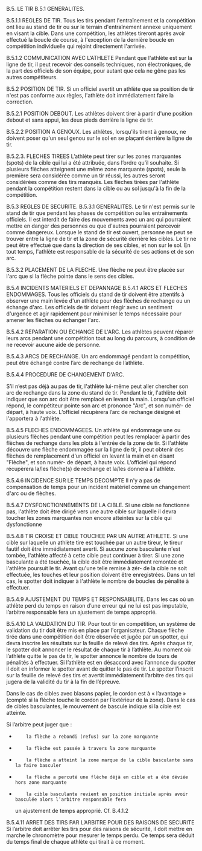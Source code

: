 B.5. LE TIR
B.5.1 GENERALITES.

B.5.1.1 REGLES DE TIR.
Tous les tirs pendant l'entraînement et la compétition ont lieu au stand de tir ou sur le terrain
d'entraînement annexe uniquement en visant la cible. Dans une compétition, les athlètes tireront après
avoir effectué la boucle de course, à l'exception de la dernière boucle en compétition individuelle qui rejoint
directement l'arrivée.

B.5.1.2 COMMUNICATION AVEC L’ATHLETE
Pendant que l'athlète est sur la ligne de tir, il peut recevoir des conseils techniques, non électroniques, de
la part des officiels de son équipe, pour autant que cela ne gêne pas les autres compétiteurs.

B.5.2 POSITION DE TIR.
Si un officiel avertit un athlète que sa position de tir n'est pas conforme aux règles, l'athlète doit
immédiatement faire la correction.

B.5.2.1 POSITION DEBOUT.
Les athlètes doivent tirer à partir d'une position debout et sans appui, les deux pieds derrière la ligne de tir.

B.5.2.2 POSITION A GENOUX.
Les athlètes, lorsqu'ils tirent à genoux, ne doivent poser qu'un seul genou sur le sol en se plaçant derrière
la ligne de tir.

B.5.2.3. FLECHES TIREES
L’athlète peut tirer sur les zones marquantes (spots) de la cible qui lui a été attribuée, dans l’ordre qu’il
souhaite.
Si plusieurs flèches atteignent une même zone marquante (spots), seule la première sera considérée
comme un tir réussi, les autres seront considérées comme des tirs manqués.
Les flèches tirées par l'athlète pendant la compétition restent dans la cible ou au sol jusqu'à la fin de la
compétition.

B.5.3 REGLES DE SECURITE.
B.5.3.1 GENERALITES.
Le tir n'est permis sur le stand de tir que pendant les phases de compétition ou les entraînements officiels.
Il est interdit de faire des mouvements avec un arc qui pourraient mettre en danger des personnes ou que
d'autres pourraient percevoir comme dangereux. Lorsque le stand de tir est ouvert, personne ne peut se
trouver entre la ligne de tir et la zone de sécurité derrière les cibles.
Le tir ne peut être effectué que dans la direction de ses cibles, et non sur le sol. En tout temps, l'athlète est
responsable de la sécurité de ses actions et de son arc.

B.5.3.2 PLACEMENT DE LA FLECHE.
Une flèche ne peut être placée sur l'arc que si la flèche pointe dans le sens des cibles.

B.5.4 INCIDENTS MATERIELS ET DEPANNAGE
B.5.4.1 ARCS ET FLECHES ENDOMMAGES.
Tous les officiels du stand de tir doivent être attentifs à observer une main levée d'un athlète pour des
flèches de rechange ou un échange d'arc. Les officiels de tir doivent réagir avec un sentiment d'urgence et
agir rapidement pour minimiser le temps nécessaire pour amener les flèches ou échanger l'arc.

B.5.4.2 REPARATION OU ECHANGE DE L'ARC.
Les athlètes peuvent réparer leurs arcs pendant une compétition tout au long du parcours, à condition de
ne recevoir aucune aide de personne.

B.5.4.3 ARCS DE RECHANGE.
Un arc endommagé pendant la compétition, peut être échangé contre l’arc de rechange de l’athlète.

B.5.4.4 PROCEDURE DE CHANGEMENT D'ARC.

S’il n’est pas déjà au pas de tir, l'athlète lui-même peut aller chercher son arc de rechange dans la zone du
stand de tir.
Pendant le tir, l'athlète doit indiquer que son arc doit être remplacé en levant la main. Lorsqu'un officiel
répond, le compétiteur pointe son arc et prononce "Arc", et son numér- de départ, à haute voix. L’officiel
récupèrera l’arc de rechange désigné et l'apportera à l'athlète.

B.5.4.5 FLECHES ENDOMMAGEES.
Un athlète qui endommage une ou plusieurs flèches pendant une compétition peut les remplacer à partir
des flèches de rechange dans les plots à l'entrée de la zone de tir. Si l'athlète découvre une flèche
endommagée sur la ligne de tir, il peut obtenir des flèches de remplacement d'un officiel en levant la main
et en disant "Flèche", et son numér- de départ, à haute voix. L’officiel qui répond récupèrera la/les flèche(s)
de rechange et la/les donnera à l'athlète.

B.5.4.6 INCIDENCE SUR LE TEMPS DECOMPTE
Il n'y a pas de compensation de temps pour un incident matériel comme un changement d'arc ou de flèches.

B.5.4.7 DYSFONCTIONNEMENTS DE LA CIBLE.
Si une cible ne fonctionne pas, l'athlète doit être dirigé vers une autre cible sur laquelle il devra toucher les
zones marquantes non encore atteintes sur la cible qui dysfonctionne

B.5.4.8 TIR CROISE ET CIBLE TOUCHEE PAR UN AUTRE ATHLETE.
Si une cible sur laquelle un athlète tire est touchée par un autre tireur, le tireur fautif doit être
immédiatement averti.
Si aucune zone basculante n'est tombée, l'athlète affecté à cette cible peut continuer à tirer.
Si une zone basculante a été touchée, la cible doit être immédiatement remontée et l'athlète poursuit le tir.
Avant qu'une telle remise à zér- de la cible ne soit effectuée, les touches et leur position doivent être
enregistrées. Dans un tel cas, le spotter doit indiquer à l'athlète le nombre de boucles de pénalité à
effectuer.

B.5.4.9 AJUSTEMENT DU TEMPS ET RESPONSABILITE.
Dans les cas où un athlète perd du temps en raison d’une erreur qui ne lui est pas imputable, l’arbitre
responsable fera un ajustement de temps approprié.

B.5.4.10 LA VALIDATION DU TIR.
Pour tout tir en compétition, un système de validation du tir doit être mis en place par l'organisateur. Chaque
flèche tirée dans une compétition doit être observée et jugée par un spotter, qui devra inscrire les résultats
sur la feuille de relevé des tirs.
Après chaque tir, le spotter doit annoncer le résultat de chaque tir à l’athlète.
Au moment où l’athlète quitte le pas de tir, le spotter annonce le nombre de tours de pénalités à effectuer.
Si l’athlète est en désaccord avec l’annonce du spotter il doit en informer le spotter avant de quitter le pas
de tir.
Le spotter l’inscrit sur la feuille de relevé des tirs et avertit immédiatement l’arbitre des tirs qui jugera de
la validité du tir à la fin de l’épreuve.

Dans le cas de cibles avec blasons papier, le cordon est à « l’avantage » (compté si la flèche touche le
cordon par l’extérieur de la zone).
Dans le cas de cibles basculantes, le mouvement de bascule indique si la cible est atteinte.

Si l’arbitre peut juger que :

-         la flèche a rebondi (refus) sur la zone marquante
-         la flèche est passée à travers la zone marquante
-         la flèche a atteint la zone marque de la cible basculante sans la faire basculer
-         la flèche a percuté une flèche déjà en cible et a été déviée hors zone marquante
-         la cible basculante revient en position initiale après avoir basculée alors l’arbitre responsable fera
  un ajustement de temps approprié. Cf. B.4.1.2

B.5.4.11 ARRET DES TIRS PAR L’ARBITRE POUR DES RAISONS DE SECURITE
Si l’arbitre doit arrêter les tirs pour des raisons de sécurité, il doit mettre en marche le chronomètre pour
mesurer le temps perdu.
Ce temps sera déduit du temps final de chaque athlète qui tirait à ce moment.
